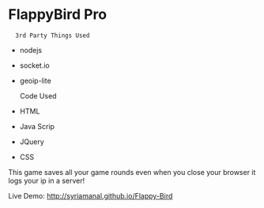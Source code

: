 FlappyBird Pro
================

      3rd Party Things Used
      
      
  
*  nodejs
*  socket.io
*  geoip-lite
 
 
      Code Used



*  HTML
*  Java Scrip
*  JQuery
*  CSS
 

This game saves all your game rounds even when you close your browser it logs your ip in a server!


Live Demo: http://syriamanal.github.io/Flappy-Bird
